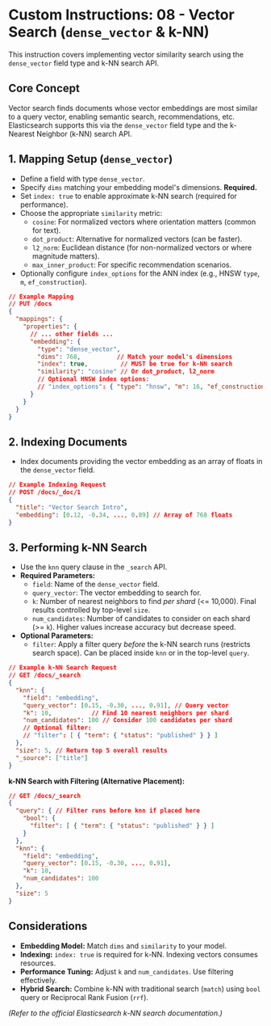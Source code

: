 # Custom Instructions: 08 - Vector Search (`dense_vector` & k-NN)

This instruction covers implementing vector similarity search using the `dense_vector` field type and k-NN search API.

## Core Concept

Vector search finds documents whose vector embeddings are most similar to a query vector, enabling semantic search, recommendations, etc. Elasticsearch supports this via the `dense_vector` field type and the k-Nearest Neighbor (k-NN) search API.

## 1. Mapping Setup (`dense_vector`)

*   Define a field with type `dense_vector`.
*   Specify `dims` matching your embedding model's dimensions. **Required.**
*   Set `index: true` to enable approximate k-NN search (required for performance).
*   Choose the appropriate `similarity` metric:
    *   `cosine`: For normalized vectors where orientation matters (common for text).
    *   `dot_product`: Alternative for normalized vectors (can be faster).
    *   `l2_norm`: Euclidean distance (for non-normalized vectors or where magnitude matters).
    *   `max_inner_product`: For specific recommendation scenarios.
*   Optionally configure `index_options` for the ANN index (e.g., HNSW `type`, `m`, `ef_construction`).

```json
// Example Mapping
// PUT /docs
{
  "mappings": {
    "properties": {
      // ... other fields ...
      "embedding": {
        "type": "dense_vector",
        "dims": 768,          // Match your model's dimensions
        "index": true,         // MUST be true for k-NN search
        "similarity": "cosine" // Or dot_product, l2_norm
        // Optional HNSW index options:
        // "index_options": { "type": "hnsw", "m": 16, "ef_construction": 100 }
      }
    }
  }
}
```

## 2. Indexing Documents

*   Index documents providing the vector embedding as an array of floats in the `dense_vector` field.

```json
// Example Indexing Request
// POST /docs/_doc/1
{
  "title": "Vector Search Intro",
  "embedding": [0.12, -0.34, ..., 0.89] // Array of 768 floats
}
```

## 3. Performing k-NN Search

*   Use the `knn` query clause in the `_search` API.
*   **Required Parameters:**
    *   `field`: Name of the `dense_vector` field.
    *   `query_vector`: The vector embedding to search for.
    *   `k`: Number of nearest neighbors to find *per shard* (<= 10,000). Final results controlled by top-level `size`.
    *   `num_candidates`: Number of candidates to consider on each shard (>= `k`). Higher values increase accuracy but decrease speed.
*   **Optional Parameters:**
    *   `filter`: Apply a filter query *before* the k-NN search runs (restricts search space). Can be placed inside `knn` or in the top-level `query`.

```json
// Example k-NN Search Request
// GET /docs/_search
{
  "knn": {
    "field": "embedding",
    "query_vector": [0.15, -0.30, ..., 0.91], // Query vector
    "k": 10,           // Find 10 nearest neighbors per shard
    "num_candidates": 100 // Consider 100 candidates per shard
    // Optional filter:
    // "filter": [ { "term": { "status": "published" } } ]
  },
  "size": 5, // Return top 5 overall results
  "_source": ["title"]
}
```

**k-NN Search with Filtering (Alternative Placement):**

```json
// GET /docs/_search
{
  "query": { // Filter runs before knn if placed here
    "bool": {
      "filter": [ { "term": { "status": "published" } } ]
    }
  },
  "knn": {
    "field": "embedding",
    "query_vector": [0.15, -0.30, ..., 0.91],
    "k": 10,
    "num_candidates": 100
  },
  "size": 5
}
```

## Considerations

*   **Embedding Model:** Match `dims` and `similarity` to your model.
*   **Indexing:** `index: true` is required for k-NN. Indexing vectors consumes resources.
*   **Performance Tuning:** Adjust `k` and `num_candidates`. Use filtering effectively.
*   **Hybrid Search:** Combine k-NN with traditional search (`match`) using `bool` query or Reciprocal Rank Fusion (`rrf`).

*(Refer to the official Elasticsearch k-NN search documentation.)*